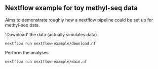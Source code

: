 ## Nextflow example for toy methyl-seq data

Aims to demonstrate roughly how a nextflow pipeline
could be set up for methyl-seq data.

'Download' the data (actually simulates data)
```
nextflow run nextflow-example/download.nf
```

Perform the analyses
```
nextflow run nextflow-example/main.nf 
```
